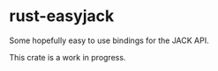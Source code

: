 # rust-easyjack
Some hopefully easy to use bindings for the JACK API.

This crate is a work in progress.
